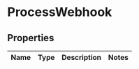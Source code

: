 
# ProcessWebhook

## Properties
Name | Type | Description | Notes
------------ | ------------- | ------------- | -------------



